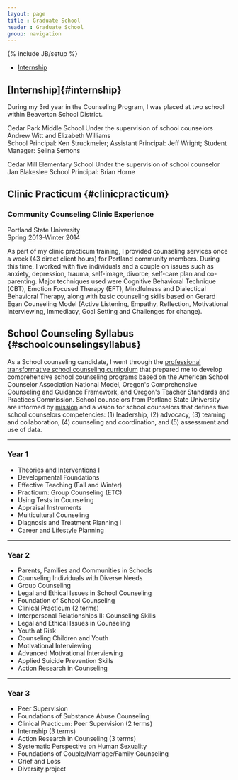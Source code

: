 ```yaml
---
layout: page
title : Graduate School
header : Graduate School
group: navigation
---
```

{% include JB/setup %}

* [Internship](#internship)

## [Internship]{#internship}

During my 3rd year in the Counseling Program, I was placed at two school within Beaverton School District. 

Cedar Park Middle School
          Under the supervision of school counselors Andrew Witt and Elizabeth Williams          
          School Principal: Ken Struckmeier; Assistant Principal: Jeff Wright; Student Manager: Selina Semons

Cedar Mill Elementary School
          Under the supervision of school counselor Jan Blakeslee
          School Principal: Brian Horne

## Clinic Practicum {#clinicpracticum}

### Community Counseling Clinic Experience

Portland State University  
Spring 2013-Winter 2014  

As part of my clinic practicum training, I provided counseling services once a week (43 direct client hours) for Portland community members. During this time, I worked with five individuals and a couple on issues such as anxiety, depression, trauma, self-image, divorce, self-care plan and co-parenting. Major techniques used were Cognitive Behavioral Technique (CBT), Emotion Focused Therapy (EFT), Mindfulness and Dialectical Behavioral Therapy, along with basic counseling skills based on Gerard Egan Counseling Model (Active Listening, Empathy, Reflection, Motivational Interviewing, Immediacy, Goal Setting and Challenges for change). 

## School Counseling Syllabus {#schoolcounselingsyllabus}

As a School counseling candidate, I went through the [professional
transformative school counseling curriculum](http://www.pdx.edu/coun/sites/www.pdx.edu.coun/files/School%20POS%202011.pdf)
that prepared me to develop comprehensive school counseling programs based on
the American School Counselor Association National Model, Oregon's
Comprehensive Counseling and Guidance Framework, and Oregon's Teacher Standards and Practices Commission.  School counselors from Portland State University are informed by
[mission](http://www.pdx.edu/coun/school-counseling-mission-statement) and
a vision for school counselors that defines five school counselors
competencies: (1) leadership, (2) advocacy, (3) teaming and collaboration, (4)
counseling and coordination, and (5) assessment and use of data.


---

### Year 1

* Theories and Interventions I
* Developmental Foundations
* Effective Teaching (Fall and Winter)
* Practicum: Group Counseling (ETC)
* Using Tests in Counseling
* Appraisal Instruments
* Multicultural Counseling
* Diagnosis and Treatment Planning I
* Career and Lifestyle Planning

---

### Year 2

* Parents, Families and Communities in Schools
* Counseling Individuals with Diverse Needs
* Group Counseling
* Legal and Ethical Issues in School Counseling
* Foundation of School Counseling
* Clinical Practicum (2 terms)
* Interpersonal Relationships II: Counseling Skills
* Legal and Ethical Issues in Counseling
* Youth at Risk
* Counseling Children and Youth
* Motivational Interviewing
* Advanced Motivational Interviewing
* Applied Suicide Prevention Skills
* Action Research in Counseling

---

### Year 3

* Peer Supervision 
* Foundations of Substance Abuse Counseling
* Clinical Practicum: Peer Supervision (2 terms)
* Internship (3 terms)
* Action Research in Counseling (3 terms)
* Systematic Perspective on Human Sexuality
* Foundations of Couple/Marriage/Family Counseling
* Grief and Loss
* Diversity project

